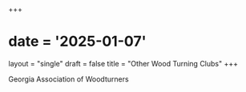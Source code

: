 +++
# date = '2025-01-07'
layout = "single"
draft = false
title = "Other Wood Turning Clubs"
+++

Georgia Association of Woodturners

